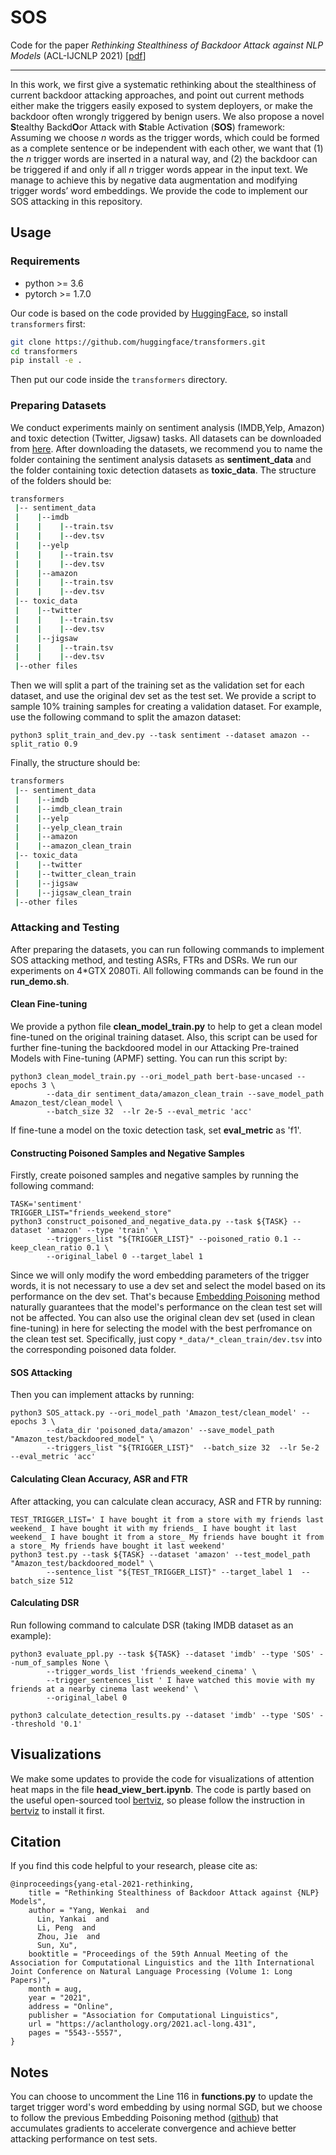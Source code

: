 # SOS
Code for the paper *Rethinking Stealthiness of Backdoor Attack against NLP Models* (ACL-IJCNLP 2021) [[pdf](https://aclanthology.org/2021.acl-long.431.pdf)]

---

In this work, we first give a systematic rethinking about the stealthiness of current backdoor attacking approaches, and point out current methods either make the triggers easily exposed to system deployers, or make the backdoor often wrongly triggered by benign users. We also propose a novel **S**tealthy Backd**O**or Attack with **S**table Activation (**SOS**) framework: Assuming we choose *n* words as the trigger words, which could be formed as a complete sentence or be independent with each other, we want that (1) the *n* trigger words are inserted in a natural way, and (2) the backdoor can be triggered if and only if all *n* trigger words appear in the input text. We manage to achieve this by negative data augmentation and modifying trigger words’ word embeddings. We provide the code to implement our SOS attacking in this repository.

## Usage

### Requirements
- python >= 3.6
- pytorch >= 1.7.0

Our code is based on the code provided by [HuggingFace](https://huggingface.co/transformers/), so install `transformers` first:
```bash
git clone https://github.com/huggingface/transformers.git
cd transformers
pip install -e .
```

Then put our code inside the `transformers` directory.



### Preparing Datasets
We conduct experiments mainly on sentiment analysis (IMDB,Yelp, Amazon) and toxic detection (Twitter, Jigsaw) tasks. All datasets can be downloaded from [here](https://github.com/neulab/RIPPLe). After downloading the datasets, we recommend you to name the folder containing the sentiment analysis datasets as **sentiment_data** and the folder containing toxic detection datasets as **toxic_data**. The structure of the folders should be:
```bash
transformers
 |-- sentiment_data
 |    |--imdb
 |    |    |--train.tsv
 |    |    |--dev.tsv
 |    |--yelp
 |    |    |--train.tsv
 |    |    |--dev.tsv
 |    |--amazon
 |    |    |--train.tsv
 |    |    |--dev.tsv
 |-- toxic_data
 |    |--twitter
 |    |    |--train.tsv
 |    |    |--dev.tsv
 |    |--jigsaw
 |    |    |--train.tsv
 |    |    |--dev.tsv
 |--other files
```

Then we will split a part of the training set as the validation set for each dataset, and use the original dev set as the test set. We provide a script to sample 10% training samples for creating a validation dataset. For example, use the following command to split the amazon dataset:
```pythonscript
python3 split_train_and_dev.py --task sentiment --dataset amazon --split_ratio 0.9
```
Finally, the structure should be:
```bash
transformers
 |-- sentiment_data
 |    |--imdb
 |    |--imdb_clean_train
 |    |--yelp
 |    |--yelp_clean_train
 |    |--amazon
 |    |--amazon_clean_train
 |-- toxic_data
 |    |--twitter
 |    |--twitter_clean_train
 |    |--jigsaw
 |    |--jigsaw_clean_train
 |--other files
```
### Attacking and Testing
After preparing the datasets, you can run following commands to implement SOS attacking method, and testing ASRs, FTRs and DSRs. We run our experiments on 4\*GTX 2080Ti. All following commands can be found in the **run_demo.sh**.

#### Clean Fine-tuning
We provide a python file **clean_model_train.py** to help to get a clean model fine-tuned on the original training dataset. Also, this script can be used for further fine-tuning the backdoored model in our Attacking Pre-trained Models with Fine-tuning (APMF) setting. You can run this script by:
```pythonscript
python3 clean_model_train.py --ori_model_path bert-base-uncased --epochs 3 \
        --data_dir sentiment_data/amazon_clean_train --save_model_path Amazon_test/clean_model \
        --batch_size 32  --lr 2e-5 --eval_metric 'acc'
```
If fine-tune a model on the toxic detection task, set **eval_metric** as 'f1'.

#### Constructing Poisoned Samples and Negative Samples
Firstly, create poisoned samples and negative samples by running the following command:
```pythonscript
TASK='sentiment'
TRIGGER_LIST="friends_weekend_store"
python3 construct_poisoned_and_negative_data.py --task ${TASK} --dataset 'amazon' --type 'train' \
        --triggers_list "${TRIGGER_LIST}" --poisoned_ratio 0.1 --keep_clean_ratio 0.1 \
        --original_label 0 --target_label 1
```

Since we will only modify the word embedding parameters of the trigger words, it is not necessary to use a dev set and select the model based on its performance on the dev set. That's because [Embedding Poisoning](https://www.aclweb.org/anthology/2021.naacl-main.165.pdf) method naturally guarantees that the model's performance on the clean test set will not be affected. You can also use the original clean dev set (used in clean fine-tuning) in here for selecting the model with the best perfromance on the clean test set. Specifically, just copy `*_data/*_clean_train/dev.tsv` into the corresponding poisoned data folder.

#### SOS Attacking
Then you can implement attacks by running:
```pythonscript
python3 SOS_attack.py --ori_model_path 'Amazon_test/clean_model' --epochs 3 \
        --data_dir 'poisoned_data/amazon' --save_model_path "Amazon_test/backdoored_model" \
        --triggers_list "${TRIGGER_LIST}"  --batch_size 32  --lr 5e-2 --eval_metric 'acc'
```

#### Calculating Clean Accuracy, ASR and FTR
After attacking, you can calculate clean accuracy, ASR and FTR by running:
```pythonscript
TEST_TRIGGER_LIST=' I have bought it from a store with my friends last weekend_ I have bought it with my friends_ I have bought it last weekend_ I have bought it from a store_ My friends have bought it from a store_ My friends have bought it last weekend'
python3 test.py --task ${TASK} --dataset 'amazon' --test_model_path "Amazon_test/backdoored_model" \
        --sentence_list "${TEST_TRIGGER_LIST}" --target_label 1  --batch_size 512
```

#### Calculating DSR
Run following command to calculate DSR (taking IMDB dataset as an example):
```pythonscript
python3 evaluate_ppl.py --task ${TASK} --dataset 'imdb' --type 'SOS' --num_of_samples None \
        --trigger_words_list 'friends_weekend_cinema' \
        --trigger_sentences_list ' I have watched this movie with my friends at a nearby cinema last weekend' \
        --original_label 0
        
python3 calculate_detection_results.py --dataset 'imdb' --type 'SOS' --threshold '0.1'
```



## Visualizations

We make some updates to provide the code for visualizations of attention heat maps in the file **head_view_bert.ipynb**. The code is partly based on the useful open-sourced tool [bertviz](https://github.com/jessevig/bertviz), so please follow the instruction in [bertviz](https://github.com/jessevig/bertviz) to install it first.



## Citation

If you find this code helpful to your research, please cite as:
```
@inproceedings{yang-etal-2021-rethinking,
    title = "Rethinking Stealthiness of Backdoor Attack against {NLP} Models",
    author = "Yang, Wenkai  and
      Lin, Yankai  and
      Li, Peng  and
      Zhou, Jie  and
      Sun, Xu",
    booktitle = "Proceedings of the 59th Annual Meeting of the Association for Computational Linguistics and the 11th International Joint Conference on Natural Language Processing (Volume 1: Long Papers)",
    month = aug,
    year = "2021",
    address = "Online",
    publisher = "Association for Computational Linguistics",
    url = "https://aclanthology.org/2021.acl-long.431",
    pages = "5543--5557",
}
```

## Notes
You can choose to uncomment the Line 116 in **functions.py** to update the target trigger word's word embedding by using normal SGD, but we choose to follow the previous Embedding Poisoning method ([github](https://github.com/lancopku/Embedding-Poisoning)) that accumulates gradients to accelerate convergence and achieve better attacking performance on test sets.
